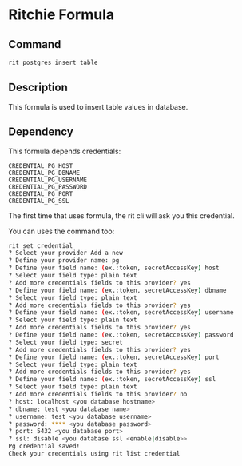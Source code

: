 # Ritchie Formula

## Command

````bash
rit postgres insert table
````

## Description

This formula is used to insert table values in database.

## Dependency

This formula depends credentials:
```
CREDENTIAL_PG_HOST
CREDENTIAL_PG_DBNAME
CREDENTIAL_PG_USERNAME
CREDENTIAL_PG_PASSWORD
CREDENTIAL_PG_PORT
CREDENTIAL_PG_SSL
```
The first time that uses formula, the rit cli will ask you this credential.

You can uses the command too:
````bash
rit set credential 
? Select your provider Add a new
? Define your provider name: pg
? Define your field name: (ex.:token, secretAccessKey) host
? Select your field type: plain text
? Add more credentials fields to this provider? yes
? Define your field name: (ex.:token, secretAccessKey) dbname
? Select your field type: plain text
? Add more credentials fields to this provider? yes
? Define your field name: (ex.:token, secretAccessKey) username
? Select your field type: plain text
? Add more credentials fields to this provider? yes
? Define your field name: (ex.:token, secretAccessKey) password
? Select your field type: secret
? Add more credentials fields to this provider? yes
? Define your field name: (ex.:token, secretAccessKey) port
? Select your field type: plain text
? Add more credentials fields to this provider? yes
? Define your field name: (ex.:token, secretAccessKey) ssl
? Select your field type: plain text
? Add more credentials fields to this provider? no
? host: localhost <you database hostname>
? dbname: test <you database name>
? username: test <you database username>
? password: **** <you database password>
? port: 5432 <you database port>
? ssl: disable <you database ssl <enable|disable>>
Pg credential saved!
Check your credentials using rit list credential
````

